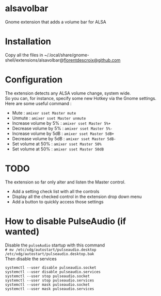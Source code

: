 # alsavolbar
Gnome extension that adds a volume bar for ALSA

# Installation
Copy all the files in ~/.local/share/gnome-shell/extensions/alsavolbar@florentdescroix@github.com

# Configuration
The extension detects any ALSA volume change, system wide.  
So you can, for instance, specify some new Hotkey via the Gnome settings.  
Here are some useful command :
* Mute : `amixer sset Master mute`
* Unmute : `amixer sset Master unmute`
* Increase volume by 5% : `amixer sset Master 5%+`
* Decrease volume by 5% : `amixer sset Master 5%-`
* Increase volume by 5dB : `amixer sset Master 5dB+`
* Decrease volume by 5dB : `amixer sset Master 5dB-`
* Set volume at 50% : `amixer sset Master 50%`
* Set volume at 50% : `amixer sset Master 50dB`

# TODO
The extension so far only alter and listen the Master control.
* Add a setting check list with all the controls
* Display all the checked control in the extension drop down menu
* Add a button to quickly access those settings

# How to disable PulseAudio (if wanted)
Disable the `pulseAudio` startup with this command  
`# mv /etc/xdg/autostart/pulseaudio.desktop /etc/xdg/autostart/pulseaudio.desktop.bak`  
Then disable the services
```
systemctl --user disable pulseaudio.socket
systemctl --user disable pulseaudio.services
systemctl --user stop pulseaudio.socket
systemctl --user stop pulseaudio.services
systemctl --user mask pulseaudio.socket
systemctl --user mask pulseaudio.services
```